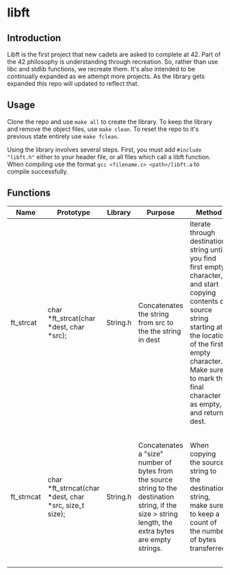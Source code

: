 # libft

Introduction
------------

Libft is the first project that new cadets are asked to complete at 42. Part of the 42 philosophy is understanding through
recreation. So, rather than use libc and stdlib functions, we recreate them. It's also intended to be continually expanded as 
we attempt more projects. As the library gets expanded this repo will updated to reflect that.

Usage
-----

Clone the repo and use `make all` to create the library. To keep the library and remove the object files, use `make clean`. To
reset the repo to it's previous state entirely use `make fclean`.

Using the library involves several steps. First, you must add `#include "libft.h"` either to your header file, or all files 
which call a libft function. When compiling use the format `gcc <filename.c> <path>/libft.a` to compile successfully.

Functions
---------

Name | Prototype | Library | Purpose | Method | Extra
---- | --------- | ------- | ------- | ------ | -----
ft\_strcat | char	\*ft\_strcat(char \*dest, char \*src); | String.h | Concatenates the string from src to the the string in dest | Iterate through destination string until you find first empty character, and start copying contents of source string starting at the location of the first empty character. Make sure to mark the final character as empty, and return dest. | Make sure not to remalloc dest, will cause an error. Strcat assumes that the destination string has enough memory allocated to handle the total length of the two strings.
ft\_strncat | char	\*ft\_strncat(char \*dest, char \*src, size\_t size); | String.h | Concatenates a "size" number of bytes from the source string to the destination string, if the size > string length, the extra bytes are empty strings. | When copying the source string to the destination string, make sure to keep a count of the number of bytes transferred. | On the off chance that the size is greater than the string length of src, the rest of the memory allocated is filled with empty strings. 
